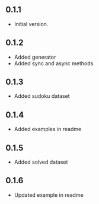 ## 0.1.1

- Initial version.

## 0.1.2
- Added generator
- Added sync and async methods

## 0.1.3
- Added sudoku dataset
## 0.1.4
- Added examples in readme
## 0.1.5
- Added solved dataset
## 0.1.6
- Updated example in readme